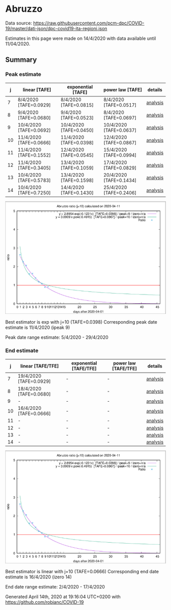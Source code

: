 # Abruzzo


Data source: https://raw.githubusercontent.com/pcm-dpc/COVID-19/master/dati-json/dpc-covid19-ita-regioni.json

Estimates in this page were made on 14/4/2020 with data available until 11/04/2020.


## Summary 

### Peak estimate 
|j|linear [TAFE]|exponential [TAFE]|power law [TAFE]|details|
|---|----|-----------|---------|-------|
|7|8/4/2020 [TAFE=0.0929]|8/4/2020 [TAFE=0.0815]|8/4/2020 [TAFE=0.0517]|[analysis](COVID-19_abruzzo_j7_2020-04-11.md)|
|8|9/4/2020 [TAFE=0.0680]|9/4/2020 [TAFE=0.0523]|8/4/2020 [TAFE=0.0697]|[analysis](COVID-19_abruzzo_j8_2020-04-11.md)|
|9|10/4/2020 [TAFE=0.0692]|10/4/2020 [TAFE=0.0450]|10/4/2020 [TAFE=0.0637]|[analysis](COVID-19_abruzzo_j9_2020-04-11.md)|
|10|11/4/2020 [TAFE=0.0666]|11/4/2020 [TAFE=0.0398]|12/4/2020 [TAFE=0.0867]|[analysis](COVID-19_abruzzo_j10_2020-04-11.md)|
|11|11/4/2020 [TAFE=0.1552]|12/4/2020 [TAFE=0.0545]|15/4/2020 [TAFE=0.0994]|[analysis](COVID-19_abruzzo_j11_2020-04-11.md)|
|12|11/4/2020 [TAFE=0.3405]|13/4/2020 [TAFE=0.1059]|17/4/2020 [TAFE=0.0829]|[analysis](COVID-19_abruzzo_j12_2020-04-11.md)|
|13|10/4/2020 [TAFE=0.5783]|13/4/2020 [TAFE=0.1598]|20/4/2020 [TAFE=0.1434]|[analysis](COVID-19_abruzzo_j13_2020-04-11.md)|
|14|10/4/2020 [TAFE=0.7250]|14/4/2020 [TAFE=0.1430]|25/4/2020 [TAFE=0.2406]|[analysis](COVID-19_abruzzo_j14_2020-04-11.md)|

![best peak estimate](COVID-19_abruzzo_j10_2020-04-11.png)

Best estimator is exp with j=10 (TAFE=0.0398)
Corresponding peak date estimate is 11/4/2020 (ipeak 9)


Peak date range estimate: 5/4/2020 - 29/4/2020

### End estimate 
|j|linear [TAFE/TFE]|exponential [TAFE/TFE]|power law [TAFE/TFE]|details|
|---|----|-----------|---------|-------|
|7|19/4/2020 [TAFE=0.0929]|-|-|[analysis](COVID-19_abruzzo_j7_2020-04-11.md)|
|8|18/4/2020 [TAFE=0.0680]|-|-|[analysis](COVID-19_abruzzo_j8_2020-04-11.md)|
|9|-|-|-|[analysis](COVID-19_abruzzo_j9_2020-04-11.md)|
|10|16/4/2020 [TAFE=0.0666]|-|-|[analysis](COVID-19_abruzzo_j10_2020-04-11.md)|
|11|-|-|-|[analysis](COVID-19_abruzzo_j11_2020-04-11.md)|
|12|-|-|-|[analysis](COVID-19_abruzzo_j12_2020-04-11.md)|
|13|-|-|-|[analysis](COVID-19_abruzzo_j13_2020-04-11.md)|
|14|-|-|-|[analysis](COVID-19_abruzzo_j14_2020-04-11.md)|

![best zero estimate](COVID-19_abruzzo_j10_2020-04-11.png)

Best estimator is linear with j=10 (TAFE=0.0666)
Corresponding end date estimate is 16/4/2020 (izero 14)


End date range estimate: 2/4/2020 - 17/4/2020

Generated April 14th, 2020 at 19:16:04 UTC+0200 with https://github.com/robianc/COVID-19
